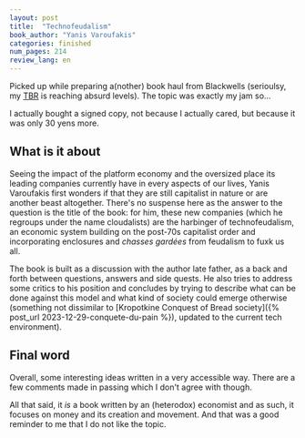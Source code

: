 ```yaml
---
layout: post
title:  "Technofeudalism"
book_author: "Yanis Varoufakis"
categories: finished
num_pages: 214
review_lang: en
---
```


Picked up while preparing a(nother) book haul from Blackwells (serioulsy, my [TBR](http://1f4da.achikochi.tokyo/tsundoku/) is reaching absurd levels). The topic was exactly my jam so...

I actually bought a signed copy, not because I actually cared, but because it was only 30 yens more.

## What is it about

Seeing the impact of the platform economy and the oversized place its leading companies currently have in every aspects of our lives, Yanis Varoufakis first wonders if that they are still capitalist in nature or are another beast altogether. There's no suspense here as the answer to the question is the title of the book: for him, these new companies (which he regroups under the name cloudalists) are the harbinger of technofeudalism, an economic system building on the post-70s capitalist order and incorporating enclosures and *chasses gardées* from feudalism to fuxk us all.

The book is built as a discussion with the author late father, as a back and forth between questions, answers and side quests. He also tries to address some critics to his position and concludes by trying to describe what can be done against this model and what kind of society could emerge otherwise (something not dissimilar to [Kropotkine Conquest of Bread society]({% post_url 2023-12-29-conquete-du-pain %}), updated to the current tech environment).

## Final word

Overall, some interesting ideas written in a very accessible way. There are a few comments made in passing which I don't agree with though.

All that said, it *is* a book written by an (heterodox) economist and as such, it focuses on money and its creation and movement. And that was a good reminder to me that I do not like the topic.